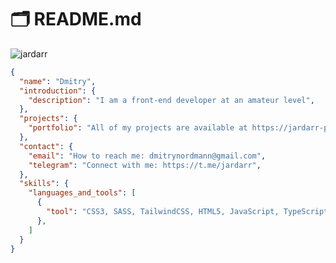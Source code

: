 # 🗂️ README.md

<p align="left"> <img src="https://komarev.com/ghpvc/?username=jardarr&label=Profile%20views&color=0e75b6&style=flat" alt="jardarr" /> </p>

```json
{
  "name": "Dmitry",
  "introduction": {
    "description": "I am a front-end developer at an amateur level",
  },
  "projects": {
    "portfolio": "All of my projects are available at https://jardarr-portfolio.vercel.app/"
  },
  "contact": {
    "email": "How to reach me: dmitrynordmann@gmail.com",
    "telegram": "Connect with me: https://t.me/jardarr",
  },
  "skills": {
    "languages_and_tools": [
      {
        "tool": "CSS3, SASS, TailwindCSS, HTML5, JavaScript, TypeScript, React js, Next js, Prisma, Drizzle, GROQ",
      },
    ]
  }
}
```
